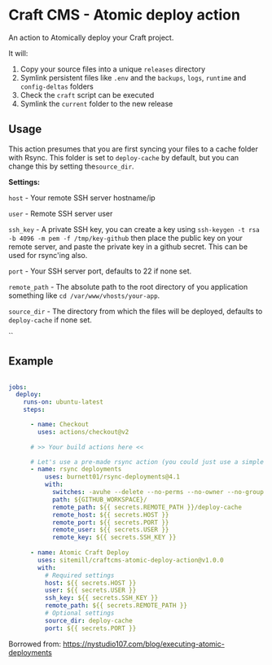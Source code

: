 # Craft CMS - Atomic deploy action

An action to Atomically deploy your Craft project.

It will:

1. Copy your source files into a unique `releases` directory
2. Symlink persistent files like `.env` and the `backups`, `logs`, `runtime` and `config-deltas` folders
3. Check the `craft` script can be executed
4. Symlink the `current` folder to the new release

## Usage

This action presumes that you are first syncing your files to a cache folder with Rsync. This folder is set to `deploy-cache` by default, but you can change this by setting the`source_dir`. 

__Settings:__

`host` - Your remote SSH server hostname/ip

`user` - Remote SSH server user

`ssh_key` - A private SSH key, you can create a key using `ssh-keygen -t rsa -b 4096 -m pem -f /tmp/key-github` then place the public key on your remote server, and paste the private key in a github secret. This can be used for rsync'ing also.

`port` - Your SSH server port, defaults to 22 if none set.

`remote_path` - The absolute path to the root directory of you application something like `cd /var/www/vhosts/your-app`.

`source_dir` - The directory from which the files will be deployed, defaults to `deploy-cache` if none set.

``
## Example

```yaml

jobs:
  deploy:
    runs-on: ubuntu-latest
    steps:

      - name: Checkout
        uses: actions/checkout@v2
        
      # >> Your build actions here <<

      # Let's use a pre-made rsync action (you could just use a simple ssh action)
      - name: rsync deployments
          uses: burnett01/rsync-deployments@4.1
          with:
            switches: -avuhe --delete --no-perms --no-owner --no-group --no-times --exclude-from "rsync-ignore.txt" 
            path: ${GITHUB_WORKSPACE}/
            remote_path: ${{ secrets.REMOTE_PATH }}/deploy-cache
            remote_host: ${{ secrets.HOST }}
            remote_port: ${{ secrets.PORT }}
            remote_user: ${{ secrets.USER }}
            remote_key: ${{ secrets.SSH_KEY }}
            
      - name: Atomic Craft Deploy
        uses: sitemill/craftcms-atomic-deploy-action@v1.0.0
        with:
          # Required settings
          host: ${{ secrets.HOST }}
          user: ${{ secrets.USER }}
          ssh_key: ${{ secrets.SSH_KEY }}
          remote_path: ${{ secrets.REMOTE_PATH }}
          # Optional settings
          source_dir: deploy-cache
          port: ${{ secrets.PORT }}

```

Borrowed from: https://nystudio107.com/blog/executing-atomic-deployments